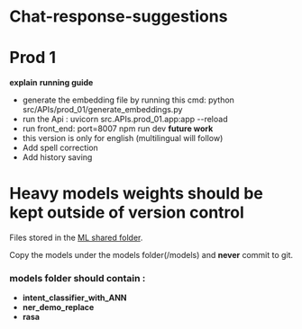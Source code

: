 # Chat-response-suggestions
# Prod 1
**explain**
**running guide**
- generate the embedding file by running this cmd: python src/APIs/prod_01/generate_embeddings.py
- run the Api : uvicorn src.APIs.prod_01.app:app --reload
- run front_end: port=8007 npm run dev
**future work**
- this version is only for english (multilingual will follow)
- Add spell correction
- Add history saving
# Heavy models weights should be kept outside of version control

Files stored in the [ML shared folder](\\ats-store01\BusinessIntelligence\ML\Chat-Response-Suggestions\models).

Copy the models under the models folder(/models) and **never** commit to git.

### models folder should contain :
- **intent_classifier_with_ANN**
- **ner_demo_replace**
- **rasa**

